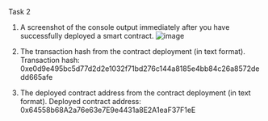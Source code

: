 Task 2
1. A screenshot of the console output immediately after you have successfully deployed a smart contract.
![image](https://user-images.githubusercontent.com/4203063/130355943-f798b6bd-1b2f-4627-9a2d-f06deaca21c6.png)

2. The transaction hash from the contract deployment (in text format).
Transaction hash: 0xe0d9e495bc5d77d2d2e1032f71bd276c144a8185e4bb84c26a8572dedd665afe
 
3. The deployed contract address from the contract deployment (in text format).
Deployed contract address: 0x64558b68A2a76e63e7E9e4431a8E2A1eaF37F1eE
